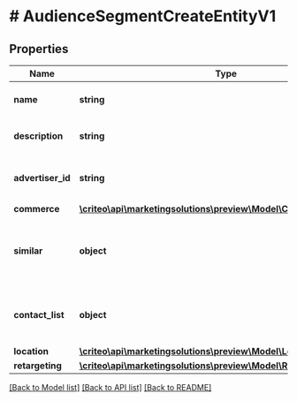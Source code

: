 # # AudienceSegmentCreateEntityV1

## Properties

Name | Type | Description | Notes
------------ | ------------- | ------------- | -------------
**name** | **string** | Name of the segment | [optional]
**description** | **string** | Description of the segment | [optional]
**advertiser_id** | **string** | Advertiser associated to the segment | [optional]
**commerce** | [**\criteo\api\marketingsolutions\preview\Model\CommerceCreateV1**](CommerceCreateV1.md) |  | [optional]
**similar** | **object** | Settings to target similar users to website visitors. | [optional]
**contact_list** | **object** | Settings to target users with your contact lists. | [optional]
**location** | [**\criteo\api\marketingsolutions\preview\Model\LocationCreateV1**](LocationCreateV1.md) |  | [optional]
**retargeting** | [**\criteo\api\marketingsolutions\preview\Model\RetargetingCreateV1**](RetargetingCreateV1.md) |  | [optional]

[[Back to Model list]](../../README.md#models) [[Back to API list]](../../README.md#endpoints) [[Back to README]](../../README.md)
